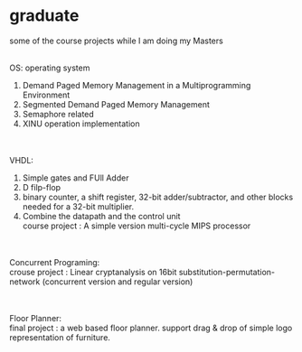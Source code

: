 # graduate
some of the course projects while I am doing my Masters</br></br>

OS: operating system</br>
1. Demand Paged Memory Management in a Multiprogramming Environment</br>
2. Segmented Demand Paged Memory Management</br>
3. Semaphore related</br>
4. XINU operation implementation</br></br></br>


VHDL:</br>
1. Simple gates and FUll Adder</br>
2. D filp-flop</br>
3. binary counter, a shift register, 32-bit adder/subtractor, and other blocks needed for a 32-bit multiplier.</br>
4. Combine the datapath and the control unit</br>
course project : A simple version multi-cycle MIPS processor</br></br></br>


Concurrent Programing:</br>
crouse project : Linear cryptanalysis on 16bit substitution-permutation-network (concurrent version and regular version)</br></br></br>

Floor Planner: </br>
final project : a web based floor planner. support drag & drop of simple logo representation of furniture.

